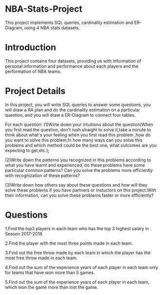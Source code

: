 # NBA-Stats-Project
This project implements SQL queries, cardinality estimation and ER-Diagram, using 4 NBA stats datasets.

# Introduction
This project contains four datasets, providing us with information of personal information and performance about each players and the performation of NBA teams.

# Project Details
In this project, you will write SQL queries to answer some questions, you will draw a RA plan and do the cardinality estimation on a particular question, and you will draw a ER-Diagram to connect four tables. 

For each question:
(1)Wirte down your intuitions about the question(When you first read the question, don't rush straight to solve it,take a minute to think about what's your feeling when you first read this problem ,how do you want to solve this problem,In how many ways can you solve this problems and which method could be the best one, what outcomes are you expecting to get,etc.);  

(2)Write down the patterns you recognized in this problems according to what you have learnt and experienced, do these problems have some particular common patterns? Can you solve the problems more efficiently with recognization of these patterns?  

(3)Write down how others say about these questions and how will they solve these problems if you have partners or instuctors on this project.With their information, can you solve these problems faster or more efficiently?  

# Questions
1.Find the top3  players in each team who has the top 3 highest salary in Season 2017-2018.  

2.Find the player with the most three points made in each team.  

3.Find out the free throw made by each team in which the player has the most free throw made in each team.  

4.Find out the sum of the experience years of each player in each team only for teams that have won more than 5 games.   

5.Find out the sum of the experience years of each player in each team, which won the game more than lost the game.  

